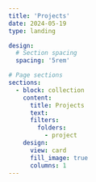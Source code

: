 ```yaml
---
title: 'Projects'
date: 2024-05-19
type: landing

design:
  # Section spacing
  spacing: '5rem'

# Page sections
sections:
  - block: collection
    content:
      title: Projects
      text: 
      filters:
        folders:
          - project
    design:
      view: card
      fill_image: true
      columns: 1
---
```

